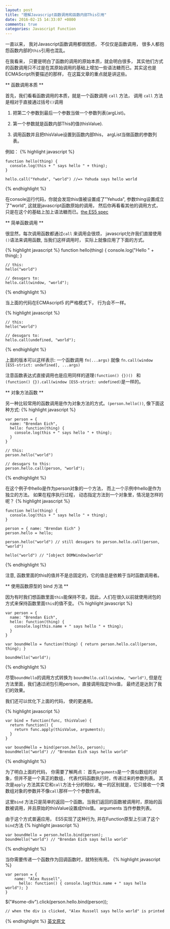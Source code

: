 ```yaml
---
layout: post
title: "理解Javascript函数调用和函数内部This引用"
date: 2016-02-15 14:33:07 +0800
comments: true
categories: Javascript Function
---
```


一直以来， 我对Javascript函数调用都很困惑， 不仅仅是函数调用， 很多人都抱怨函数内部的`this`引用也混乱。

在我看来， 只要是明白了函数的调用的原始本质，就会明白很多， 其实他们方式的函数调用只不过是在其原始调用的基础上增加一些语法糖而已。其实这也是ECMAScript所要描述的那样， 在这篇文章的重点就是讲这些。


** 函数调用本质 **


首先，我们看看函数调用的本质，就是一个函数调用 `call` 方法， 调用 `call` 方法是相对于直接通过括号`()`调用

1. 把第二个参数到最后一个参数当做一个参数列表(argList)。

2. 第一个参数就是函数内部This的值(thisValue).

3. 调用函数并且把thisValue设置到函数内部this， argList当做函数的参数列表。

例如：
{% highlight javascript %}

    function hello(thing) {
      console.log(this + " says hello " + thing);
    }

    hello.call("Yehuda", "world") //=> Yehuda says hello world
{% endhighlight %}


在console运行代码，你就会发现this值被设置成了"Yehuda", 参数thing设置成立了"world", 这就是javascript函数原始的调用， 然后你再看看其他的调用方式， 只是在这个的基础上加上语法糖而已。[the ES5 spec]('http://es5.github.com/#x15.3.4.4')


** 简单函数调用 **


很显然，每次调用函数都通过`call` 来调用会很烦， javascript允许我们直接使用`()`语法来调用函数, 当我们这样调用时， 实际上就像应用了下面的方式。

{% highlight javascript %}
    function hello(thing) {
        console.log("Hello " + thing);
    }

    // this:
    hello("world")

    // desugars to:
    hello.call(window, "world");
{% endhighlight %}


当上面的代码在ECMAscript5 的严格模式下， 行为会不一样。

{% highlight javascript %}

    // this:
    hello("world")

    // desugars to:
    hello.call(undefined, "world");
{% endhighlight %}


上面的版本可以这样表示: 一个函数调用 `fn(...args)` 就像 `fn.call(window [ES5-strict: undefined], ...args)`

注意函数表达式直接调用也是应用同样的道理`(function() {})() ` 和`(function() {}).call(window [ES5-strict: undefined)`是一样的。



** 对象方法函数 **


另一种比较常用的函数调用是作为对象方法的方式。`(person.hello())`, 像下面这种方式:
{% highlight javascript %}

    var person = {
      name: "Brendan Eich",
      hello: function(thing) {
        console.log(this + " says hello " + thing);
      }
    }

    // this:
    person.hello("world")

    // desugars to this:
    person.hello.call(person, "world");
{% endhighlight %}

在这个例子中hello是作为person对象的一个方法， 而上一个示例中hello是作为独立的方法。 如果在程序执行过程， 动态指定方法到一个对象里，情况是怎样的呢？
{% highlight javascript %}


    function hello(thing) {
      console.log(this + " says hello " + thing);
    }

    person = { name: "Brendan Eich" }
    person.hello = hello;

    person.hello("world") // still desugars to person.hello.call(person, "world")

    hello("world") // "[object DOMWindow]world"
{% endhighlight %}


注意, 函数里面的this的值并不是总固定的，它的值总是依赖于当时函数调用者。


** 使用函数原型的 bind 方法 **


因为有时我们想函数里面`this`能保持不变。因此，人们在很久以前就使用闭包的方式来保持函数里面`this`的值不变。
{% highlight javascript %}

    var person = {
      name: "Brendan Eich",
      hello: function(thing) {
        console.log(this.name + " says hello " + thing);
      }
    }

    var boundHello = function(thing) { return person.hello.call(person, thing); }

    boundHello("world");
{% endhighlight %}


尽管`boundHello`的调用方式转换为 `boundHello.call(window, "world")`, 但是在方法里面，我们通过闭包引用person，直接调用指定this值， 最终还是达到了我们的效果。

我们还可以优化下上面的代码， 使的更通用。

{% highlight javascript %}

    var bind = function(func, thisValue) {
      return function() {
        return func.apply(thisValue, arguments);
      }
    }

    var boundHello = bind(person.hello, person);
    boundHello("world") // "Brendan Eich says hello world"
{% endhighlight %}


为了明白上面的代码， 你需要了解两点： 首先`arguments`是一个类似数组的对象，但并不是一个真正的数组， 代表代码函数执行时，传递过来的参数列表。 其次是`apply` 方法其实它和`call`方法十分的相似，唯一的区别就是，它只接收一个类数组对象的参数并不像`call`那样一个个参数传递。

这里`bind` 方法只是简单的返回一个函数。当我们返回的函数被调用时，原始的函数被调用，并且原始的thisValue设置成this值。 arguments 当作参数列表。

由于这个方式普遍应用， ES5实现了这种行为, 并在Function原型上引进了这个`bind`方法
{% highlight javascript %}

    var boundHello = person.hello.bind(person);
    boundHello("world") // "Brendan Eich says hello world"
{% endhighlight %}


当你需要传递一个函数作为回调函数时，就特别有用。
{% highlight javascript %}

    var person = {
        name: "Alex Russell",
          hello: function() { console.log(this.name + " says hello world"); }
    }

   $("#some-div").click(person.hello.bind(person));

    // when the div is clicked, "Alex Russell says hello world" is printed
{% endhighlight %}
[英文原文]('http://yehudakatz.com/2011/08/11/understanding-javascript-function-invocation-and-this/')
